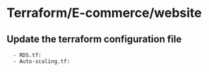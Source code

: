 # Terraform/E-commerce/website

## Update the terraform configuration file
      - RDS.tf: 
      - Auto-scaling.tf:  

